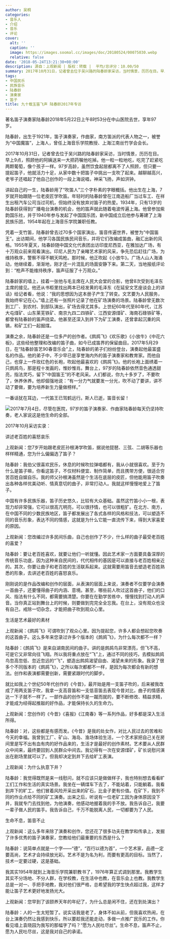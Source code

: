 ```yaml
---
author: 吴桐
categories:
- 音乐人
- 介绍
- 音乐
- 评论
cover:
  alt: ''
  caption: ''
  image: https://images.soomal.cc/images/doc/20180524/00075030.webp
  relative: false
date: '2018-05-24T13:21:30+08:00'
description: 源自：上观新闻 | 版权：转载 |  平均/总评分：10.00/50
summary: 2017年10月31日，记者曾去位于吴兴路的陆春龄家采访，当时情景，历历在目。早上9点，照顾他的阿姨送来一大把药嘱他吃掉。他一粒一粒地吃，吃完了赶紧吃两颗葡萄，像个孩子一样。97岁高龄，虽然饮食起居都离不了人照顾，但只要一提起笛子，他就活力十足……
tags:
- 中国民乐
- 民族音乐
- 陆春龄
- 演奏家
- 笛子
title: 九十载玉笛飞声 陆春龄2017年专访
---
```


著名笛子演奏家陆春龄2018年5月22日上午8时53分在中山医院去世，享年97岁。

陆春龄，出生于1921年，笛子演奏家，作曲家，南方笛派的代表人物之一，被誉为“中国魔笛”，上海人，曾任上海音乐学院教授、上海江南丝竹学会会长。

2017年10月31日，记者曾去位于吴兴路的陆春龄家采访，当时情景，历历在目。早上9点，照顾他的阿姨送来一大把药嘱他吃掉。他一粒一粒地吃，吃完了赶紧吃两颗葡萄，像个孩子一样。97岁高龄，虽然饮食起居都离不了人照顾，但只要一提起笛子，他就活力十足，从家中数十把笛子中挑出一支吹了起来。越聊越高兴，老爷子还唱起了他自己创作的一段上海说唱，神采飞扬，声如洪钟。

讲起自己的一生，陆春龄用了“吹笛人”三个字朴素的字眼概括。他出生在上海，7岁就开始跟随一位老皮匠学吹笛。年轻时的陆春龄曾在江南造船厂当过车工、在祥生出租汽车公司当过司机，但始终没有放弃对笛子的热爱。1934年，只有13岁的陆春龄获得到广播电台演奏的机会，他的笛声就此随着电波传遍上海。他曾参加紫韵国乐社，并于1940年参与发起了中国国乐团，新中国成立后他参与筹建了上海民族乐团，1954年起在上海音乐学院兼职任教。

凭着一支竹笛，陆春龄曾去过70多个国家演出，笛音传遍世界，被誉为“中国笛王”。出访期间，他学习各国民族民间音乐，并将它们改编成笛曲，融汇出新的风格。1955年夏天，陆春龄随中国文化代表团出访印度尼西亚，在雅加达广场，有十万观众前来观看演出。印尼人民为了亲睹艺术家的风采，争先恐后赶往广场，为维持秩序，警察不得不朝天鸣枪。那时候，他正吹起《小放牛》。广场人山人海涌动，他继续着，渐渐地，刚才还一片混乱的场面安静下来。第二天，当地报纸评论到：“枪声不能维持秩序，笛声征服了十万观众。”

陆春龄家的墙上，挂着一张他与毛主席在人民大会堂的合影，他曾8次受到毛泽东主席的接见。他还从书柜里找出两本已经发黄的毛泽东《在延安文艺座谈会上的讲话》给记者看，他说：“我的思想因为这本册子产生了转变。文艺要为人民服务，我始终牢记在心。”墙上还有一张照片记录了他在矿场演奏的场景。陆春龄曾无数次到工厂、到农村、到部队演出，矿场去得尤其多。上世纪60年代至80年代，江苏大屯煤矿、山东莱芜铁矿、南京九四二四铁矿、江西安源煤矿、海南石碌铁矿等，都曾有陆春龄的笛声绕梁。他甚至还深入到井下为矿工演奏，还曾拿起沉重的风镐，和矿工们一起掘煤。

演奏之余，陆春龄还是一位多产的创作者。《鹧鸪飞》《欢乐歌》《小放牛》《中花六板》，这些经他整理和改编的笛子曲，如今已成笛界的保留曲目。2017年5月29日，在“陆春龄笛艺90春音乐会”上，陆春龄的弟子们纷纷登台，演奏起他最富盛名的作品。他的弟子中，不少早已是享誉海内外的笛子演奏家和教育家。而他自己，也穿上一件玫红色的长袍，吹起他最喜欢的《鹧鸪飞》。他的长袍上面绣着一只鹧鸪鸟，那是程十发画的，惟妙惟肖。舞台上，97岁的陆春龄依然音色通透甜亮，指法灵巧，留下“中国笛王”的不老风采。人们都说，你九十多岁了，不要吹了，休养休养。他却倔强地说：“有一分力气就要发一分光，吹不动了要讲，讲不动了要做，要为培养新生力量做榜样。”

一番话犹在耳边，一代笛王已驾鹤远行。斯人已逝，笛音长留！

![2017年7月4日，尽管在医院，97岁的笛子演奏家、作曲家陆春龄每天仍坚持吹奏，老人家说这是他生命的全部。](https://images.soomal.cc/images/doc/20180522/00075001.webp)





2017年10月采访实录：

讲述老百姓的喜怒哀乐

上观新闻：您7岁开始跟老皮匠孙根涛学吹笛，据说他琵琶、三弦、二胡等乐器也样样精通，您为什么偏偏选了笛子？

陆春龄：我伯父很喜欢民乐，休息的时候吹拉弹唱都有，我从小就很喜欢。至于为什么是笛子嘛，你看这笛子，不仅材料便宜、制作简单，而且携带方便，很适合穷苦百姓自娱自乐。我的师父孙根涛虽然是个生活在底层的皮匠，但他能用笛子吹奏出各种各样优美动听、情真意切的曲子，非常打动人。我就这样慢慢地爱上了笛子。

中国有许多民族乐器，笛子历史悠久，比较有大众基础。虽然这竹笛小小一根，表现力却非常强，它可以很高亢明亮，可以很抒情，也可以很粗犷。在北方、南方，在中国不同的少数民族地区，笛子都发展出了各式各样的风格和技法，可以塑造不同的音乐形象，表达不同的情感，这就是为什么它能一直流传下来，得到大家喜爱的原因。

上观新闻：您改编过许多民间乐曲，自己也创作了不少，什么样的曲子最受老百姓的喜爱？

陆春龄：要让老百姓喜欢，就要让他们一听就懂。因此艺术家一方面要具备深厚的传统音乐功底，因为这种来自民间的，代代相传的基因是可以直接与老百姓相亲近的。其次，你要让曲子和老百姓的生活联系起来。这就需要用笛音去塑造老百姓熟悉的形象，去讲述老百姓的喜怒哀乐。

刚刚说的是作品改编和创作的层面，从表演的层面上来说，演奏者不仅要学会演奏一首曲子，还要懂得曲子的内涵、意境。甚至，哪些前人吹过这首曲子，他们的口风、指法有什么不同，都需要搞清楚。你要在在勤学苦练中，慢慢找到打动人的声音。当你真正站到舞台上的时候，则要做到完完全全忘我。在台上，没有观众也没有自己，戒除一切杂念，才能把曲子吹到观众心里。

生活是艺术最好的素材

上观新闻：《鹧鸪飞》可谓吹到了观众心里。因为提起您，许多人都会想起您吹奏的这首曲子。这么多年来您录过许多个版本的《鹧鸪飞》，为什么每次都不一样？

陆春龄：《鹧鸪飞》是来自湖南民间的曲子。讲的是鹧鸪鸟非常漂亮，但飞不高，可是它又非常向往飞翔。所以我将重点放在“飞”上，通过不同的技巧，去模拟鹧鸪鸟忽高忽低、忽近忽远的“飞”，塑造出鹧鸪渴望自由、渴望未来的形象。我录了很多个不同版本的《鹧鸪飞》，之所以每次都都不一样，是因为每次都会有新的想法。创作和表演都需要创新，需要紧跟时代的脚步。

就比如我上个世纪50年代创作的《今昔》，最开始是用一支笛子吹的，后来被我改成了用两支笛子吹，我拿一支高音笛和一支低音笛去表现今昔对比，曲子的情感表达一下子就不一样了。一部作品的创作不是一蹴而就的，要不断修改、精益求精，才能成为经得起推敲的好作品，才能保持长久的生命力。

上观新闻：您创作的《今昔》《喜报》《江南春》等一系列作品，好多都是深入生活所得。

陆春龄：对，这些都是有感而发。《今昔》是我的处女作，对比人民过去的苦难和今天的幸福。我曾到工厂、矿山、海岛、渔场体验生活，一个艺术家把自己关在房间里是写不出有血有肉的好作品来的，生活才是最好的创作素材。艺术要从人民群众中间来，最终要回到人民群众中间去。我记得有一次在安源煤矿，矿长说慰问演出在剧场里就可以了。但我却决定到井下去给旷工表演。

上观新闻：为什么执意下井？

陆春龄：我觉得既然是来一线慰问，就不应该只是做做样子，我也特别想去看看旷工们工作和生活的真实场景。我坐在一辆煤车下去了，不能站着，只能躺着。我看到井下的旷工，他们冒着风险开采出来的矿石，比金子更有价值。在矿下，我到不同的作业点给不同的矿工演奏。出来之后，听说有一位老矿工因为身体原因没下井，我就专门去找到他，为他演奏，他感动地握着我的手不放。我告诉自己，我要一辈子做人民的笛手。我告诉自己，千万不能脱离人民，一切都要为了人民。

生命不息，笛音不止

上观新闻：这么多年来除了演奏和创作，您还花了很多功夫在教学和传承上，发掘了许多优秀的笛子演奏家，您教给他们最重要的东西是什么？

陆春龄：说简单点就是一个字――“德”，“百行以德为首”，一个艺术家，品德一定要高尚，艺术才会持续放光彩。艺术不是为名为利，而要有更高的目标。当然了，技术一定要过硬，这是基础。

我其实1954年就到上海音乐学院兼职教书了，1976年算正式调到那里。我教学生其实不分场地、不分人群，在学校教，在生活中也教，在音乐会上也教。我教学生总是一对一、手把手地教，我对他们很严格，总希望我的学生快点超过我，这样才能让笛子艺术更好地发扬光大。

上观新闻：您早到了该颐养天年的年纪了，为什么总是闲不住，还在到处演出？

陆春龄：人的一生太短暂了。说实话我是老了，身体不如从前，但我喜欢热闹，在台上演奏仍然让我感到快乐，所以要趁我还能走动，多做一点推广民乐的工作。你看见墙上袁晓园为我写的那幅字了吗？“愿为人民吐尽丝”。生命不息，笛声不止，愿为人民吐尽丝，这是我对自己的承诺。